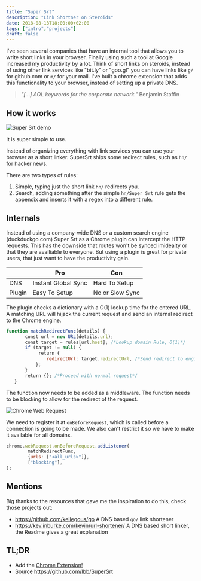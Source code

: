 ```yaml
---
title: "Super Srt"
description: "Link Shortner on Steroids"
date: 2018-08-13T18:00:00+02:00
tags: ["intro","projects"]
draft: false
---
```


I've seen several companies that have an internal tool that allows you to write
short links in your browser. Finally using such a tool at Google increased my
productivity by a lot. Think of short links on steroids, instead of using other
link services like "bit.ly" or "goo.gl" you can have links like `g/` for
github.com or `m/` for your mail. I've built a chrome extension that adds this
functionality to your browser, instead of setting up a private DNS.

> _"[...] AOL keywords for the corporate network."_
> Benjamin Staffin

## How it works

![Super Srt demo](/img/super_srt_demo.gif)

It is super simple to use.

Instead of organizing everything with link services you can use your browser as
a short linker. SuperSrt ships some redirect rules, such as `hn/` for hacker
news.

There are two types of rules:

1. Simple, typing just the short link `hn/` redirects you.
2. Search, adding something after the simple `hn/Super Srt` rule gets the
   appendix and inserts it with a regex into a different rule.

## Internals

Instead of using a company-wide DNS or a custom search engine (duckduckgo.com)
Super Srt as a Chrome plugin can intercept the HTTP requests. This has the
downside that routes won't be synced imidealty or that they are availiable to
everyone. But using a plugin is great for private users, that just want to
have the productivity gain.


|      |Pro                 |Con
|------|--------------------|--------------
|DNS   |Instant Global Sync |Hard To Setup
|Plugin|Easy To Setup       |No or Slow Sync


The plugin checks a dictionary with a O(1) lookup time for the entered URL. A
matching URL will hijack the current request and send an internal redirect to
the Chrome engine.

```js
function matchRedirectFunc(details) {
       const url = new URL(details.url);
       const target = rules[url.host]; /*Lookup domain Rule, O(1)*/
       if (target != null) {
            return {
               redirectUrl: target.redirectUrl, /*Send redirect to engine*/
           };
       }
       return {}; /*Proceed with normal request*/
   }
```

The function now needs to be added as a middleware. The function needs to be
blocking to allow for the redirect of the request.

![Chrome Web Request](https://lh4.googleusercontent.com/zYMpDZFjk2mWGoTUOgwwTmiQ_ti5ixCL_Isi1-YWp0df2PN2GsL3KhBAhzm2VAW1GjbkE2x-v4ZKZ01OVg53Rap57mu73rdUX9py5298Fu2gVR339DIp7E6Zi9XQ54COqmvIku1W)

We need to register it at `onBeforeRequest`, which is called before a connection
is going to be made. We also can't restrict it so we have to make it available
for all domains.

```js
chrome.webRequest.onBeforeRequest.addListener(
        matchRedirectFunc,
        {urls: ["<all_urls>"]},
        ["blocking"],
);
```

## Mentions

Big thanks to the resources that gave me the inspiration to do this, check those
projects out:

* <https://github.com/kellegous/go> A DNS based `go/` link shortener
* <https://kev.inburke.com/kevin/url-shortener/> A DNS based short linker, the
  Readme gives a great explanation

## TL;DR

* Add the [Chrome Extension!](https://chrome.google.com/webstore/detail/super-srt/mjkmanccgpefafflmchghecahiocanfj)
* Source <https://github.com/lbb/SuperSrt>
